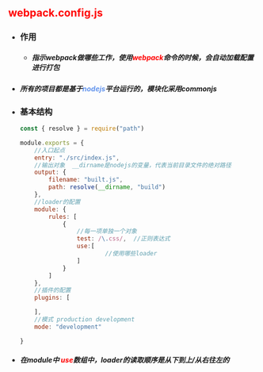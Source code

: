 ## <font color='red'>webpack.config.js</font>





- ### 作用

  - ##### 指示webpack做哪些工作，使用<font color='red'>webpack</font>命令的时候，会自动加载配置进行打包



- ##### 所有的项目都是基于<font color='cornflowerblue'>nodejs</font>平台运行的，模块化采用commonjs



- ### 基本结构

  ```js
  const { resolve } = require("path")
  
  module.exports = {
      //入口起点
      entry: "./src/index.js",
      //输出对象  __dirname是nodejs的变量，代表当前目录文件的绝对路径
      output: {
          filename: "built.js",
          path: resolve(__dirname, "build")
      },
      //loader的配置
      module: {
          rules: [
              {
                  //每一项单独一个对象
                  test: /\.css/,  //正则表达式
                  use:[
                          //使用哪些loader
                  ]
              }
          ]
      },
      //插件的配置
      plugins: [
  
      ],
      //模式 production development
      mode: "development"
  
  }
  ```
  
- ##### 在module中 <font color='red'>use</font>数组中，loader的读取顺序是从下到上/从右往左的

